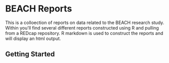 # BEACH Reports

This is a colloection of reports on data related to the BEACH research study.
Within you'll find several different reports constructed using R and pulling from a REDcap repository.
R markdown is used to construct the reports and will display an html output. 

## Getting Started 


